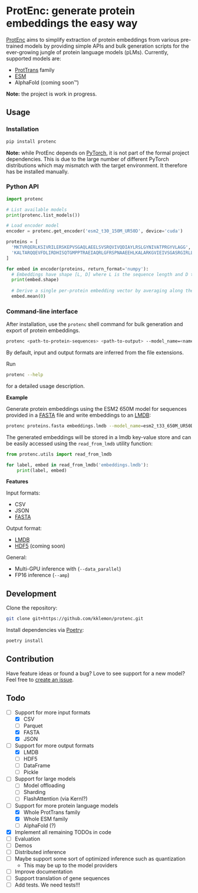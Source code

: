 ProtEnc: generate protein embeddings the easy way
=======

[ProtEnc](https://github.com/kklemon/ProtEnc) aims to simplify extraction of protein embeddings from various pre-trained models by providing simple APIs and bulk generation scripts for the ever-growing jungle of protein language models (pLMs). Currently, supported models are:

* [ProtTrans](https://github.com/agemagician/ProtTrans) family
* [ESM](https://github.com/facebookresearch/esm)
* AlphaFold (coming soon™)

**Note:** the project is work in progress.

Usage
-----

### Installation

```bash
pip install protenc
```

**Note:** while ProtEnc depends on [PyTorch](https://pytorch.org/), it is not part of the formal project dependencies. 
This is due to the large number of different PyTorch distributions which may mismatch with the target environment.
It therefore has be installed manually.

### Python API

```python
import protenc

# List available models
print(protenc.list_models())

# Load encoder model
encoder = protenc.get_encoder('esm2_t30_150M_UR50D', device='cuda')

proteins = [
  'MKTVRQERLKSIVRILERSKEPVSGAQLAEELSVSRQVIVQDIAYLRSLGYNIVATPRGYVLAGG',
  'KALTARQQEVFDLIRDHISQTGMPPTRAEIAQRLGFRSPNAAEEHLKALARKGVIEIVSGASRGIRLLQEE'
]

for embed in encoder(proteins, return_format='numpy'):
  # Embeddings have shape [L, D] where L is the sequence length and D the  embedding dimensionality.
  print(embed.shape)
  
  # Derive a single per-protein embedding vector by averaging along the sequence dimension
  embed.mean(0)
```

### Command-line interface

After installation, use the `protenc` shell command for bulk generation and export of protein embeddings.

```bash
protenc <path-to-protein-sequences> <path-to-output> --model_name=<name-of-model>
```

By default, input and output formats are inferred from the file extensions.

Run

```bash
protenc --help
```

for a detailed usage description.

**Example**

Generate protein embeddings using the ESM2 650M model for sequences provided in a [FASTA](https://en.wikipedia.org/wiki/FASTA_format) file and write embeddings to an [LMDB](https://en.wikipedia.org/wiki/Lightning_Memory-Mapped_Database):

```bash
protenc proteins.fasta embeddings.lmdb --model_name=esm2_t33_650M_UR50D
```

The generated embeddings will be stored in a lmdb key-value store and can be easily accessed using the `read_from_lmdb` utility function:

```python
from protenc.utils import read_from_lmdb

for label, embed in read_from_lmdb('embeddings.lmdb'):
    print(label, embed)
```

**Features**

Input formats:
* CSV
* JSON
* [FASTA](https://en.wikipedia.org/wiki/FASTA_format)

Output format:
* [LMDB](https://en.wikipedia.org/wiki/Lightning_Memory-Mapped_Database)
* [HDF5](https://en.wikipedia.org/wiki/Hierarchical_Data_Format) (coming soon)

General:
* Multi-GPU inference with (`--data_parallel`)
* FP16 inference (`--amp`)

Development
-----------

Clone the repository:

```bash
git clone git+https://github.com/kklemon/protenc.git
```

Install dependencies via [Poetry](https://python-poetry.org/):

```bash
poetry install
```

Contribution
------------

Have feature ideas or found a bug? Love to see support for a new model? Feel free to [create an issue](https://github.com/kklemon/ProtEnc/issues/new).

Todo
----

- [ ] Support for more input formats
  - [X] CSV
  - [ ] Parquet
  - [X] FASTA
  - [X] JSON
- [ ] Support for more output formats
  - [X] LMDB
  - [ ] HDF5
  - [ ] DataFrame
  - [ ] Pickle
- [ ] Support for large models
  - [ ] Model offloading
  - [ ] Sharding
  - [ ] FlashAttention (via Kernl?)
- [ ] Support for more protein language models
  - [X] Whole ProtTrans family
  - [X] Whole ESM family
  - [ ] AlphaFold (?)
- [X] Implement all remaining TODOs in code
- [ ] Evaluation
- [ ] Demos
- [ ] Distributed inference
- [ ] Maybe support some sort of optimized inference such as quantization
  - This may be up to the model providers
- [ ] Improve documentation
- [ ] Support translation of gene sequences
- [ ] Add tests. We need tests!!!
